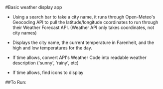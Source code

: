 #Basic weather display app

- Using a search bar to take a city name, it runs through Open-Meteo's Geocoding API to pull the latitude/longitude coordinates to run through their Weather Forecast API. (Weather API only takes coordinates, not city names)
- Displays the city name, the current temperature in Farenheit, and the high and low temperatures for the day.

- If time allows, convert API's Weather Code into readable weather description ('sunny', 'rainy', etc)
- If time allows, find icons to display

##To Run:
